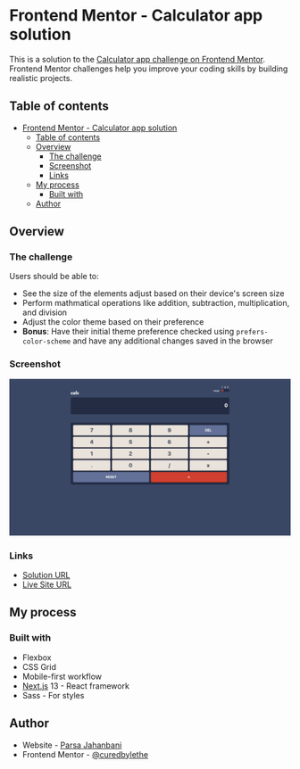 # Frontend Mentor - Calculator app solution

This is a solution to the [Calculator app challenge on Frontend Mentor](https://www.frontendmentor.io/challenges/calculator-app-9lteq5N29). Frontend Mentor challenges help you improve your coding skills by building realistic projects.

## Table of contents

- [Frontend Mentor - Calculator app solution](#frontend-mentor---calculator-app-solution)
  - [Table of contents](#table-of-contents)
  - [Overview](#overview)
    - [The challenge](#the-challenge)
    - [Screenshot](#screenshot)
    - [Links](#links)
  - [My process](#my-process)
    - [Built with](#built-with)
  - [Author](#author)

## Overview

### The challenge

Users should be able to:

- See the size of the elements adjust based on their device's screen size
- Perform mathmatical operations like addition, subtraction, multiplication, and division
- Adjust the color theme based on their preference
- **Bonus**: Have their initial theme preference checked using `prefers-color-scheme` and have any additional changes saved in the browser

### Screenshot

![](./public/screenshot.png)

### Links

- [Solution URL](https://github.com/curedbylethe/calculator-app)
- [Live Site URL](https://curedbylethe.github.io/calculator-app/)

## My process

### Built with

- Flexbox
- CSS Grid
- Mobile-first workflow
- [Next.js](https://nextjs.org/) 13 - React framework
- Sass - For styles

## Author

- Website - [Parsa Jahanbani](https://github.com/curedbylethe)
- Frontend Mentor - [@curedbylethe](https://www.frontendmentor.io/profile/curedbylethe)

